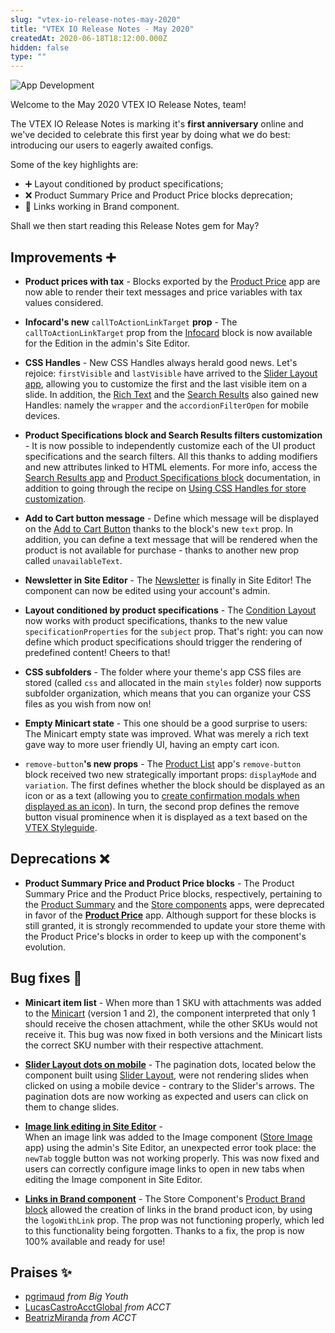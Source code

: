 ```yaml
---
slug: "vtex-io-release-notes-may-2020"
title: "VTEX IO Release Notes - May 2020"
createdAt: 2020-06-18T18:12:00.000Z
hidden: false
type: ""
---
```


![App Development](https://cdn.jsdelivr.net/gh/vtexdocs/dev-portal-content@main/images/vtex-io-release-notes-may-2020-0.png)

Welcome to the May 2020 VTEX IO Release Notes, team!

The VTEX IO Release Notes is marking it's **first anniversary** online and we've decided to celebrate this first year by doing what we do best: introducing our users to eagerly awaited configs.

Some of the key highlights are:

- ➕ Layout conditioned by product specifications;
- ❌ Product Summary Price and Product Price blocks deprecation;
- 🐛 Links working in Brand component.

Shall we then start reading this Release Notes gem for May?

## Improvements ➕

- **Product prices with tax** - Blocks exported by the [Product Price](https://developers.vtex.com/docs/guides/vtex-product-price) app are now able to render their text messages and price variables with tax values considered.

- **Infocard's new** `callToActionLinkTarget` **prop** - The `callToActionLinkTarget` prop from the [Infocard](https://developers.vtex.com/docs/guides/vtex-store-components-infocard/) block is now available for the Edition in the admin's Site Editor.

- **CSS Handles** - New CSS Handles always herald good news. Let's rejoice: `firstVisible` and `lastVisible` have arrived to the [Slider Layout app](https://developers.vtex.com/docs/guides/vtex-slider-layout), allowing you to customize the first and the last visible item on a slide. In addition, the [Rich Text](https://developers.vtex.com/docs/guides/vtex-rich-text/) and the [Search Results](https://developers.vtex.com/docs/guides/vtex-search-result/) also gained new Handles: namely the `wrapper` and the `accordionFilterOpen` for mobile devices.

- **Product Specifications block and Search Results filters customization** - It is now possible to independently customize each of the UI product specifications and the search filters. All this thanks to adding modifiers and new attributes linked to HTML elements. For more info, access the [Search Results app](https://developers.vtex.com/docs/guides/vtex-search-result/) and [Product Specifications block](https://developers.vtex.com/docs/guides/vtex-store-components-productspecifications/) documentation, in addition to going through the recipe on [Using CSS Handles for store customization](https://developers.vtex.com/docs/guides/vtex-io-documentation-using-css-handles-for-store-customization).

- **Add to Cart button message** - Define which message will be displayed on the [Add to Cart Button](https://developers.vtex.com/docs/guides/vtex-add-to-cart-button) thanks to the block's new `text` prop. In addition, you can define a text message that will be rendered when the product is not available for purchase - thanks to another new prop called `unavailableText`.

- **Newsletter in Site Editor** - The [Newsletter](https://developers.vtex.com/docs/guides/vtex-store-components-newsletter/) is finally in Site Editor! The component can now be edited using your account's admin.

- **Layout conditioned by product specifications** - The [Condition Layout](https://developers.vtex.com/docs/guides/vtex-condition-layout) now works with product specifications, thanks to the new value `specificationProperties` for the `subject` prop. That's right: you can now define which product specifications should trigger the rendering of predefined content! Cheers to that!

- **CSS subfolders** - The folder where your theme's app CSS files are stored (called `css` and allocated in the main `styles` folder) now supports subfolder organization, which means that you can organize your CSS files as you wish from now on!

- **Empty Minicart state** - This one should be a good surprise to users: The Minicart empty state was improved. What was merely a rich text gave way to more user friendly UI, having an empty cart icon.

- `remove-button`**'s new props** - The [Product List](https://vtex.io/docs/components/content-blocks/vtex.product-list/) app's `remove-button` block received two new strategically important props: `displayMode` and `variation`. The first defines whether the block should be displayed as an icon or as a text (allowing you to [create confirmation modals when displayed as an icon](https://vtex.io/docs/recipes/templates/creating-modals-using-icons/)). In turn, the second prop defines the remove button visual prominence when it is displayed as a text based on the [VTEX Styleguide](https://styleguide.vtex.com/#/Components/Forms/Button).

## Deprecations ❌

- **Product Summary Price and Product Price blocks** - The Product Summary Price and the Product Price blocks, respectively, pertaining to the [Product Summary](https://developers.vtex.com/docs/guides/vtex-product-summary) and the [Store components](https://developers.vtex.com/docs/guides/vtex-store-components) apps, were deprecated in favor of the [**Product Price**](https://developers.vtex.com/docs/guides/vtex-product-price/) app. Although support for these blocks is still granted, it is strongly recommended to update your store theme with the Product Price's blocks in order to keep up with the component's evolution.

## Bug fixes 🐛

- **Minicart item list** - When more than 1 SKU with attachments was added to the [Minicart](https://developers.vtex.com/docs/guides/vtex-minicart) (version 1 and 2), the component interpreted that only 1 should receive the chosen attachment, while the other SKUs would not receive it. This bug was now fixed in both versions and the Minicart lists the correct SKU number with their respective attachment.

- [**Slider Layout dots on mobile**](https://github.com/vtex-apps/slider-layout/pull/21) - The pagination dots, located below the component built using [Slider Layout](https://vtex.io/docs/components/layout-blocks/vtex.slider-layout), were not rendering slides when clicked on using a mobile device - contrary to the Slider's arrows. The pagination dots are now working as expected and users can click on them to change slides.

- [**Image link editing in Site Editor**](https://github.com/vtex-apps/store-image/pull/15) -  
  When an image link was added to the Image component ([Store Image](https://developers.vtex.com/docs/guides/vtex-store-image/) app) using the admin's Site Editor, an unexpected error took place: the `newTab` toggle button was not working properly. This was now fixed and users can correctly configure image links to open in new tabs when editing the Image component in Site Editor.

- [**Links in Brand component**](https://github.com/vtex-apps/store-components/pull/774) - The Store Component's [Product Brand block](https://developers.vtex.com/docs/guides/vtex-store-components-productbrand/) allowed the creation of links in the brand product icon, by using the `logoWithLink` prop. The prop was not functioning properly, which led to this functionality being forgotten. Thanks to a fix, the prop is now 100% available and ready for use!

## Praises ✨

- [pgrimaud](https://github.com/pgrimaud) _from Big Youth_
- [LucasCastroAcctGlobal](https://github.com/LucasCastroAcctGlobal) _from ACCT_
- [BeatrizMiranda](https://github.com/BeatrizMiranda) _from ACCT_
